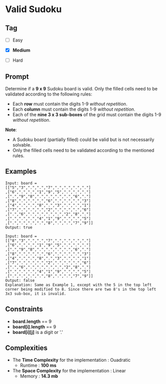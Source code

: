 # Valid Sudoku
## Tag
- [ ] Easy
- [x] **Medium**  
- [ ] Hard 
  

## Prompt
Determine if a **9 x 9** Sudoku board is valid. Only the filled cells need to be validated according to the following rules:  
  
* Each **row** must contain the digits 1-9 *without repetition*.
* Each **column** must contain the digits 1-9 *without repetition*.
* Each of the **nine 3 x 3 sub-boxes** of the grid must contain the digits 1-9 *without repetition*.
  
**Note**:
* A Sudoku board (partially filled) could be valid but is not necessarily solvable.
* Only the filled cells need to be validated according to the mentioned rules.
  
## Examples
```
Input: board = 
[["5","3",".",".","7",".",".",".","."]
,["6",".",".","1","9","5",".",".","."]
,[".","9","8",".",".",".",".","6","."]
,["8",".",".",".","6",".",".",".","3"]
,["4",".",".","8",".","3",".",".","1"]
,["7",".",".",".","2",".",".",".","6"]
,[".","6",".",".",".",".","2","8","."]
,[".",".",".","4","1","9",".",".","5"]
,[".",".",".",".","8",".",".","7","9"]]
Output: true
```
```
Input: board = 
[["8","3",".",".","7",".",".",".","."]
,["6",".",".","1","9","5",".",".","."]
,[".","9","8",".",".",".",".","6","."]
,["8",".",".",".","6",".",".",".","3"]
,["4",".",".","8",".","3",".",".","1"]
,["7",".",".",".","2",".",".",".","6"]
,[".","6",".",".",".",".","2","8","."]
,[".",".",".","4","1","9",".",".","5"]
,[".",".",".",".","8",".",".","7","9"]]
Output: false
Explanation: Same as Example 1, except with the 5 in the top left corner being modified to 8. Since there are two 8's in the top left 3x3 sub-box, it is invalid.
```
  
## Constraints
* **board.length** == 9
* **board[i].length** == 9
* **board[i][j]** is a digit or '.'
  
## Complexities
* The **Time Complexity** for the implementation : Ouadratic
  * Runtime : **100 ms**  
* The **Space Complexity** for the implementation : Linear
  * Memory : **14.3 mb**